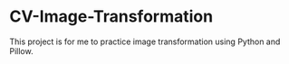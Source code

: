 # CV-Image-Transformation

This project is for me to practice image transformation using Python and Pillow. 